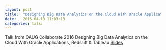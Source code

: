 ```yaml
---
layout: post
title:  "Designing Big Data Analytics on the Cloud With Oracle Applications, Redshift & Tableau"
date:   2016-04-10 11:03:13
categories: talks
---
```


Talk from OAUG Collaborate 2016 Designing Big Data Analytics on the Cloud With Oracle Applications, Redshift & Tableau [Slides](/assets/ID10333.pdf)